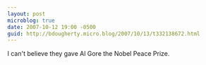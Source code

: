 ```yaml
---
layout: post
microblog: true
date: 2007-10-12 19:00 -0500
guid: http://bdougherty.micro.blog/2007/10/13/t332138672.html
---
```

I can't believe they gave Al Gore the Nobel Peace Prize.
